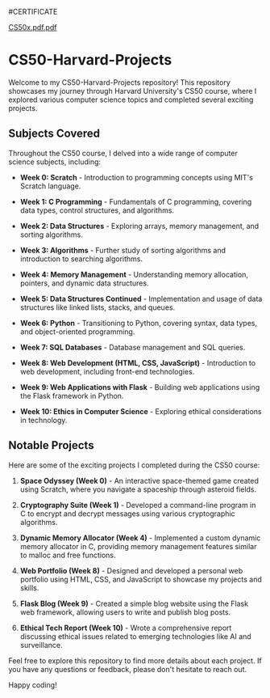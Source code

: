 
#CERTIFICATE

[CS50x.pdf.pdf](https://github.com/Aliqazilbash/CS50-Harvard-Projects/files/12522865/CS50x.pdf.pdf)

# CS50-Harvard-Projects

Welcome to my CS50-Harvard-Projects repository! This repository showcases my journey through Harvard University's CS50 course, where I explored various computer science topics and completed several exciting projects.

## Subjects Covered

Throughout the CS50 course, I delved into a wide range of computer science subjects, including:

- **Week 0: Scratch** - Introduction to programming concepts using MIT's Scratch language.

- **Week 1: C Programming** - Fundamentals of C programming, covering data types, control structures, and algorithms.

- **Week 2: Data Structures** - Exploring arrays, memory management, and sorting algorithms.

- **Week 3: Algorithms** - Further study of sorting algorithms and introduction to searching algorithms.

- **Week 4: Memory Management** - Understanding memory allocation, pointers, and dynamic data structures.

- **Week 5: Data Structures Continued** - Implementation and usage of data structures like linked lists, stacks, and queues.

- **Week 6: Python** - Transitioning to Python, covering syntax, data types, and object-oriented programming.

- **Week 7: SQL Databases** - Database management and SQL queries.

- **Week 8: Web Development (HTML, CSS, JavaScript)** - Introduction to web development, including front-end technologies.

- **Week 9: Web Applications with Flask** - Building web applications using the Flask framework in Python.

- **Week 10: Ethics in Computer Science** - Exploring ethical considerations in technology.

## Notable Projects

Here are some of the exciting projects I completed during the CS50 course:

1. **Space Odyssey (Week 0)** - An interactive space-themed game created using Scratch, where you navigate a spaceship through asteroid fields.

2. **Cryptography Suite (Week 1)** - Developed a command-line program in C to encrypt and decrypt messages using various cryptographic algorithms.

3. **Dynamic Memory Allocator (Week 4)** - Implemented a custom dynamic memory allocator in C, providing memory management features similar to malloc and free functions.

4. **Web Portfolio (Week 8)** - Designed and developed a personal web portfolio using HTML, CSS, and JavaScript to showcase my projects and skills.

5. **Flask Blog (Week 9)** - Created a simple blog website using the Flask web framework, allowing users to write and publish blog posts.

6. **Ethical Tech Report (Week 10)** - Wrote a comprehensive report discussing ethical issues related to emerging technologies like AI and surveillance.

Feel free to explore this repository to find more details about each project. If you have any questions or feedback, please don't hesitate to reach out.

Happy coding!
